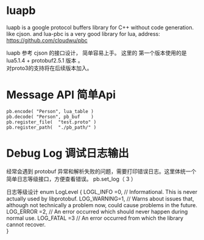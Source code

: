 # luapb
luapb is a google protocol buffers library for C++ without code generation.  like cjson. 
and lua-pbc is a very good library for lua, address: https://github.com/cloudwu/pbc

luapb  参考 cjson 的接口设计， 简单容易上手。
这里的 第一个版本使用的是 lua5.1.4 + protobuf2.5.1 版本 。  
对proto3的支持将在后续版本加入。 


# Message API 简单Api 
	 
	pb.encode( "Person", lua_table )         
	pb.decode( "Person", pb_buf    )
	pb.register_file(  "test.proto" )
	pb.register_path(  "./pb_path/" )
  
  
# Debug Log 调试日志输出 
  经常会遇到 protobuf 异常和解析失败的问题，需要打印错误日志。这里体统一个简单日志等级接口，方便查看错误。 
  	pb.set_log（ 3 ）
  
  日志等级设计
        enum LogLevel {
  	   LOGL_INFO  =0,    // Informational.  This is never actually used by libprotobuf.
  	   LOG_WARNING=1,    // Warns about issues that, although not technically a problem now, could cause problems in the future.
           LOG_ERROR  =2,    // An error occurred which should never happen during normal use.
  	   LOG_FATAL  =3     // An error occurred from which the library cannot recover.  
	}
	

